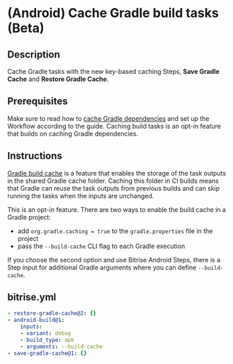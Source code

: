 # (Android) Cache Gradle build tasks (Beta)

## Description

Cache Gradle tasks with the new key-based caching Steps, **Save Gradle Cache** and **Restore Gradle Cache**.

## Prerequisites

Make sure to read how to [cache Gradle dependencies](android-key-cache.md) and set up the Workflow according to the guide. Caching build tasks is an opt-in feature that builds on caching Gradle dependencies.

## Instructions

[Gradle build cache](https://docs.gradle.org/current/userguide/build_cache.html) is a feature that enables the storage of the task outputs in the shared Gradle cache folder. Caching this folder in CI builds means that Gradle can reuse the task outputs from previous builds and can skip running the tasks when the inputs are unchanged.

This is an opt-in feature. There are two ways to enable the build cache in a Gradle project:

- add `org.gradle.caching = true` to the `gradle.properties` file in the project
- pass the `--build-cache` CLI flag to each Gradle execution

If you choose the second option and use Bitrise Android Steps, there is a Step input for additional Gradle arguments where you can define `--build-cache`.


## bitrise.yml

```yaml
- restore-gradle-cache@2: {}
- android-build@1:
    inputs:
    - variant: debug
    - build_type: apk
    - arguments: --build-cache
- save-gradle-cache@1: {}
```
